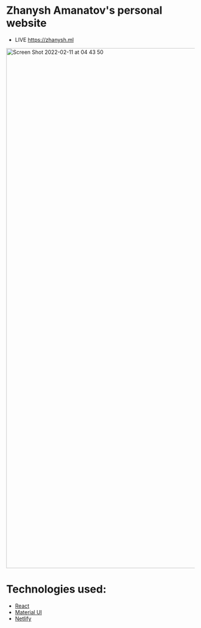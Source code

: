 # Zhanysh Amanatov's personal website
* LIVE https://zhanysh.ml
<img width="1390" alt="Screen Shot 2022-02-11 at 04 43 50" src="https://user-images.githubusercontent.com/85785542/153509826-3261ca5c-ebcc-4521-8902-92093f06cc20.png">

# Technologies used:
* <a href="https://reactjs.org/">React</a>
* <a href="https://mui.com/getting-started/installation/">Material UI</a>
* <a href="https://www.netlify.com/">Netlify</a>

 
